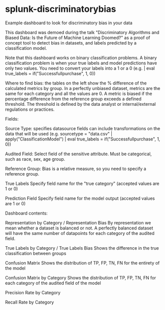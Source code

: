 # splunk-discriminatorybias
Example dashboard to look for discriminatory bias in your data

This dashboard was demoed during the talk "Discriminatory Algorithms and Biased Data: Is the Future of Machine Learning Doomed?" as a proof of concept tool to detect bias in datasets, and labels predicted by a classification model.

Note that this dashboard works on binary classification problems.
A binary classification problem is when your true labels and model predictions have only two values. You need to convert your labels into a 1 or a 0 (e.g. | eval true_labels = if("Successfullpurchase", 1, 0))

Where to find bias:
the tables on the left show the % difference of the calculated metrics by group. In a perfectly unbiased dataset, metrics are the same for each category and all the values are 0.
A metric is biased if the percentage difference from the reference group exceeds a defined threshold. The threshold is defined by the data analyst or internal/external regulations or practices.


Fields:

Source Type:
specifies datasource fields
can include transformations on the data that will be used
(e.g. sourcetype = "data.csv" | apply("ClassificationModel") | eval true_labels = if("Successfullpurchase", 1, 0))

Audited Field:
Select field of the sensitive attribute. Must be categorical, such as race, sex, age group.

Reference Group:
Bias is a relative measure, so you need to specify a reference group.

True Labels
Specify field name for the "true category" (accepted values are 1 or 0)

Prediction Field
Specify field name for the model output (accepted values are 1 or 0)


Dashboard contents:

Representation by Category / Representation Bias
By representation we mean whether a dataset is balanced or not. A perfectly balanced dataset will have the same number of datapoints for each category of the audited field.

True Labels by Category / True Labels Bias
Shows the difference in the true classification between groups


Confusion Matrix
Shows the distribution of TP, FP, TN, FN for the entirety of the model

Confusion Matrix by Category
Shows the distribution of TP, FP, TN, FN for each category of the audited field of the model

Precision Rate by Category

Recall Rate by Category
